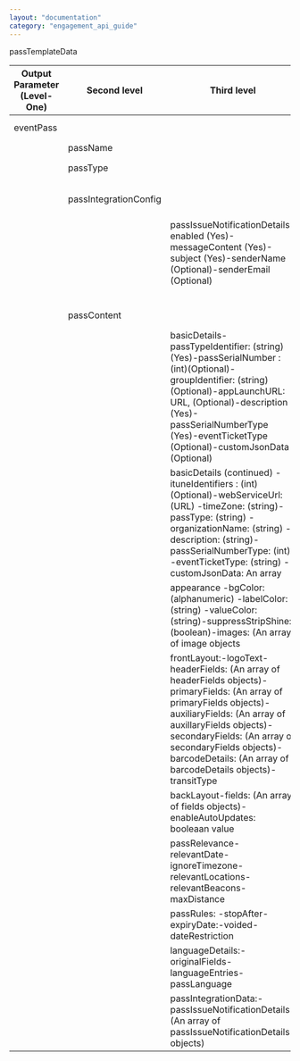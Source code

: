 ```yaml
---
layout: "documentation"
category: "engagement_api_guide"
---
```

                           

passTemplateData

  
| Output Parameter (Level- One) | Second level | Third level | Required | Type | Description |
| --- | --- | --- | --- | --- | --- |
| eventPass |   |   |   |   | An array of event pass objects |
|   | passName |   | Yes | string | Name of the pass |
|   | passType |   | Yes | string | Type of the pass such as boarding or coupon |
|   | passIntegrationConfig |   |   |   | An array of passIssueNotificationDetails objects |
|   |   | passIssueNotificationDetails-enabled (Yes)-messageContent (Yes)-subject (Yes)-senderName (Optional)-senderEmail (Optional) |   |   | An array of passIssueNotificationDetails objects |
|   |   |   | channel | Yes |   |
|   | passContent |   |   |   | An array of passContent objects |
|   |   | basicDetails-passTypeIdentifier: (string)(Yes)-passSerialNumber : (int)(Optional)-groupIdentifier: (string) (Optional)-appLaunchURL: URL, (Optional)-description (Yes)-passSerialNumberType (Yes)-eventTicketType (Optional)-customJsonData (Optional) |   |   | An array of basicDetails objects: |
|   |   | basicDetails (continued) -ituneIdentifiers : (int) (Optional)-webServiceUrl: (URL) -timeZone: (string)-passType: (string) -organizationName: (string) -description: (string)-passSerialNumberType: (int) -eventTicketType: (string) -customJsonData: An array |   |   |   |
|   |   | appearance -bgColor: (alphanumeric) -labelColor: (string) -valueColor: (string)-suppressStripShine: (boolean)-images: (An array of image objects |   |   | An array of appearance objects |
|   |   | frontLayout:-logoText-headerFields: (An array of headerFields objects)-primaryFields: (An array of primaryFields objects)-auxiliaryFields: (An array of auxillaryFields objects)-secondaryFields: (An array of secondaryFields objects)-barcodeDetails: (An array of barcodeDetails objects)-transitType |   |   | An array of frontLayout objects |
|   |   | backLayout-fields: (An array of fields objects)-enableAutoUpdates: booleaan value |   |   | An array of backLayout objects |
|   |   | passRelevance-relevantDate-ignoreTimezone-relevantLocations-relevantBeacons-maxDistance |   |   | An array of passRelevance objects |
|   |   | passRules: -stopAfter-expiryDate:-voided-dateRestriction |   |   | An array of passRules |
|   |   | languageDetails:-originalFields-languageEntries-passLanguage |   |   | An array of languageDetails objects |
|   |   | passIntegrationData:-passIssueNotificationDetails (An array of passIssueNotificationDetails objects) |   |   | An array of passIntegrationData objects |
